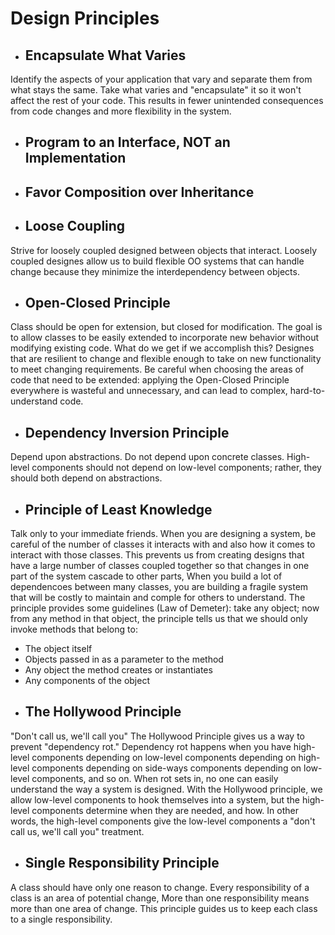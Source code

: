 

# Design Principles

+ ## Encapsulate What Varies
Identify the aspects of your application that vary and separate them from what stays the same. Take what varies and "encapsulate" it so it won't affect the rest of your code. This results in fewer unintended consequences from code changes and more flexibility in the system.

+ ## Program to an Interface, NOT an Implementation

+ ## Favor Composition over Inheritance

+ ## Loose Coupling
Strive for loosely coupled designed between objects that interact. Loosely coupled designes allow us to build flexible OO systems that can handle change because they minimize the interdependency between objects.

+ ## Open-Closed Principle
Class should be open for extension, but closed for modification. The goal is to allow classes to be easily extended to incorporate new behavior without modifying existing code. What do we get if we accomplish this? Designes that are resilient to change and flexible enough to take on new functionality to meet changing requirements. Be careful when choosing the areas of code that need to be extended: applying the Open-Closed Principle everywhere is wasteful and unnecessary, and can lead to complex, hard-to-understand code.

+ ## Dependency Inversion Principle
Depend upon abstractions. Do not depend upon concrete classes. High-level components should not depend on low-level components; rather, they should both depend on abstractions.

+ ## Principle of Least Knowledge
Talk only to your immediate friends. When you are designing a system, be careful of the number of classes it interacts with and also how it comes to interact with those classes. This prevents us from creating designs that have a large number of classes coupled together so that changes in one part of the system cascade to other parts, When you build a lot of dependencoes between many classes, you are building a fragile system that will be costly to maintain and comple for others to understand. The principle provides some guidelines (Law of Demeter): take any object; now from any method in that object, the principle tells us that we should only invoke methods that belong to:
* The object itself
* Objects passed in as a parameter to the method
* Any object the method creates or instantiates
* Any components of the object

+ ## The Hollywood Principle
"Don't call us, we'll call you"
The Hollywood Principle gives us a way to prevent "dependency rot." Dependency rot happens when you have high-level components depending on low-level components depending on high-level components depending on side-ways components depending on low-level components, and so on. When rot sets in, no one can easily understand the way a system is designed. With the Hollywood principle, we allow low-level components to hook themselves into a system, but the high-level components determine when they are needed, and how. In other words, the high-level components give the low-level components a "don't call us, we'll call you" treatment.

+ ## Single Responsibility Principle
A class should have only one reason to change. Every responsibility of a class is an area of potential change, More than one responsibility means more than one area of change. This principle guides us to keep each class to a single responsibility.